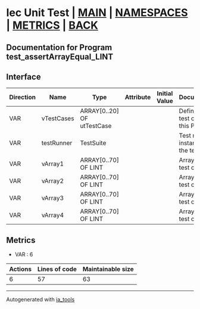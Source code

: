 # Iec Unit Test | [MAIN] | [NAMESPACES] | [METRICS] | [BACK]  

## Documentation for Program test_assertArrayEqual_LINT  

## Interface  

| Direction | Name | Type | Attribute | Initial Value | Documentation |
| --------- | ---- | ---- | --------- | ------------- | ------------- |
| VAR | vTestCases | ARRAY[0..20] OF utTestCase |  |  | Definition of all test cases for this POU |  
| VAR | testRunner | TestSuite |  |  | Test runner instance to run the tests |  
| VAR | vArray1 | ARRAY[0..70] OF LINT |  |  | Array data 1 of test case 1 |  
| VAR | vArray2 | ARRAY[0..70] OF LINT |  |  | Array data 2 of test case 1 |  
| VAR | vArray3 | ARRAY[0..70] OF LINT |  |  | Array data 3 of test case 2 |  
| VAR | vArray4 | ARRAY[0..70] OF LINT |  |  | Array data 4 of test case 2 |  


## Metrics  

- VAR : 6

| Actions | Lines of code | Maintainable size |
| ------- | ------------- | ----------------- |
| 6 | 57 | 63 |

---
Autogenerated with [ia_tools](https://github.com/tkucic/ia_tools)  

[MAIN]: ../../../../index.md
[NAMESPACES]: ../../nsList.md
[METRICS]: ../../../metrics.md
[BACK]: ../nsMain.md
